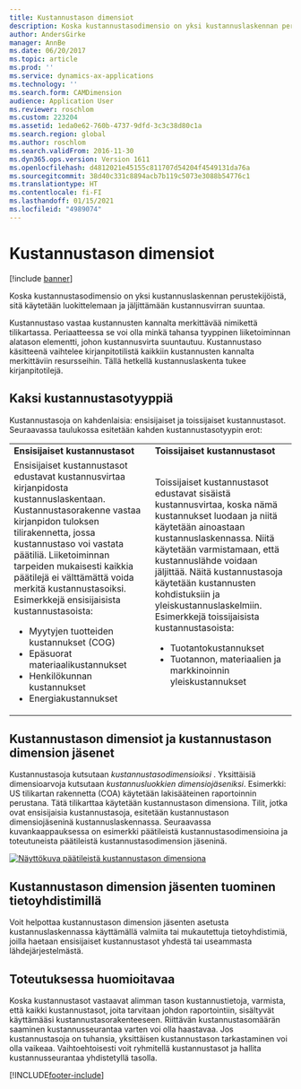 ```yaml
---
title: Kustannustason dimensiot
description: Koska kustannustasodimensio on yksi kustannuslaskennan perustekijöistä, sitä käytetään luokittelemaan ja jäljittämään kustannusvirran suuntaa.
author: AndersGirke
manager: AnnBe
ms.date: 06/20/2017
ms.topic: article
ms.prod: ''
ms.service: dynamics-ax-applications
ms.technology: ''
ms.search.form: CAMDimension
audience: Application User
ms.reviewer: roschlom
ms.custom: 223204
ms.assetid: 1eda0e62-760b-4737-9dfd-3c3c38d80c1a
ms.search.region: global
ms.author: roschlom
ms.search.validFrom: 2016-11-30
ms.dyn365.ops.version: Version 1611
ms.openlocfilehash: d4812021e45155c811707d54204f4549131da76a
ms.sourcegitcommit: 38d40c331c8894acb7b119c5073e3088b54776c1
ms.translationtype: HT
ms.contentlocale: fi-FI
ms.lasthandoff: 01/15/2021
ms.locfileid: "4989074"
---
```

# <a name="cost-element-dimensions"></a>Kustannustason dimensiot

[!include [banner](../includes/banner.md)]

Koska kustannustasodimensio on yksi kustannuslaskennan perustekijöistä, sitä käytetään luokittelemaan ja jäljittämään kustannusvirran suuntaa. 

Kustannustaso vastaa kustannusten kannalta merkittävää nimikettä tilikartassa. Periaatteessa se voi olla minkä tahansa tyyppinen liiketoiminnan alatason elementti, johon kustannusvirta suuntautuu. Kustannustaso käsitteenä vaihtelee kirjanpitotilistä kaikkiin kustannusten kannalta merkittäviin resursseihin. Tällä hetkellä kustannuslaskenta tukee kirjanpitotilejä.

## <a name="two-types-of-cost-elements"></a>Kaksi kustannustasotyyppiä
Kustannustasoja on kahdenlaisia: ensisijaiset ja toissijaiset kustannustasot. Seuraavassa taulukossa esitetään kahden kustannustasotyypin erot:

<table>
<colgroup>
<col width="50%" />
<col width="50%" />
</colgroup>
<tbody>
<tr class="odd">
<td><strong>Ensisijaiset kustannustasot</strong></td>
<td><strong>Toissijaiset kustannustasot</strong></td>
</tr>
<tr class="even">
<td>Ensisijaiset kustannustasot edustavat kustannusvirtaa kirjanpidosta kustannuslaskentaan. Kustannustasorakenne vastaa kirjanpidon tuloksen tilirakennetta, jossa kustannustaso voi vastata päätiliä. Liiketoiminnan tarpeiden mukaisesti kaikkia päätilejä ei välttämättä voida merkitä kustannustasoiksi. Esimerkkejä ensisijaisista kustannustasoista:
<ul>
<li>Myytyjen tuotteiden kustannukset (COG)</li>
<li>Epäsuorat materiaalikustannukset</li>
<li>Henkilökunnan kustannukset</li>
<li>Energiakustannukset</li>
</ul></td>
<td>Toissijaiset kustannustasot edustavat sisäistä kustannusvirtaa, koska nämä kustannukset luodaan ja niitä käytetään ainoastaan kustannuslaskennassa. Niitä käytetään varmistamaan, että kustannuslähde voidaan jäljittää. Näitä kustannustasoja käytetään kustannusten kohdistuksiin ja yleiskustannuslaskelmiin. Esimerkkejä toissijaisista kustannustasoista:
<ul>
<li>Tuotantokustannukset</li>
<li>Tuotannon, materiaalien ja markkinoinnin yleiskustannukset</li>
</ul></td>
</tr>
</tbody>
</table>

## <a name="cost-element-dimensions-and-cost-element-dimension-members"></a>Kustannustason dimensiot ja kustannustason dimension jäsenet
Kustannustasoja kutsutaan *kustannustasodimensioiksi* . Yksittäisiä dimensioarvoja kutsutaan *kustannusluokkien dimensiojäseniksi*. Esimerkki: US tilikartan rakennetta (COA) käytetään lakisääteinen raportoinnin perustana. Tätä tilikarttaa käytetään kustannustason dimensiona. Tilit, jotka ovat ensisijaisia kustannustasoja, esitetään kustannustason dimensiojäseninä kustannuslaskennassa. Seuraavassa kuvankaappauksessa on esimerkki päätileistä kustannustasodimensioina ja toteutuneista päätileistä kustannustasodimension jäseninä. 

[![Näyttökuva päätileistä kustannustason dimensiona](./media/cost-element-dimensions.png)](./media/cost-element-dimensions.png)

## <a name="import-cost-element-dimension-members-through-data-connectors"></a>Kustannustason dimension jäsenten tuominen tietoyhdistimillä
Voit helpottaa kustannustason dimension jäsenten asetusta kustannuslaskennassa käyttämällä valmiita tai mukautettuja tietoyhdistimiä, joilla haetaan ensisijaiset kustannustasot yhdestä tai useammasta lähdejärjestelmästä.

## <a name="implementation-considerations"></a>Toteutuksessa huomioitavaa
Koska kustannustasot vastaavat alimman tason kustannustietoja, varmista, että kaikki kustannustasot, joita tarvitaan johdon raportointiin, sisältyvät käyttämääsi kustannustasorakenteeseen. Riittävän kustannustasomäärän saaminen kustannusseurantaa varten voi olla haastavaa. Jos kustannustasoja on tuhansia, yksittäisen kustannustason tarkastaminen voi olla vaikeaa. Vaihtoehtoisesti voit ryhmitellä kustannustasot ja hallita kustannusseurantaa yhdistetyllä tasolla.





[!INCLUDE[footer-include](../../includes/footer-banner.md)]